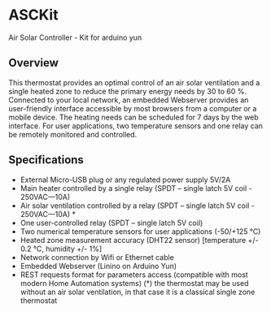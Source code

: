 # ASCKit
Air Solar Controller - Kit for arduino yun
## Overview
This thermostat provides an optimal control of an air solar ventilation and a single heated zone to reduce the primary energy needs by 30 to 60 %. Connected to your local network, an embedded Webserver provides an user-friendly interface accessible by most browsers from a computer or a mobile device.  The heating needs can be scheduled for 7 days by the web interface.  For user applications, two temperature sensors and one relay can be remotely monitored and controlled.
## Specifications
- External Micro-USB plug or any regulated power supply 5V/2A
- Main heater controlled by a single relay (SPDT – single latch 5V coil - 250VAC—10A)
- Air solar ventilation controlled by a relay (SPDT – single latch 5V coil - 250VAC—10A) *
- One user-controlled relay (SPDT – single latch 5V coil)
- Two numerical temperature sensors for user applications (-50/+125 °C)
- Heated zone measurement accuracy (DHT22 sensor) [temperature +/- 0.2 °C, humidity +/- 1%]
- Network connection by Wifi or Ethernet cable
- Embedded Webserver (Linino on Arduino Yun)
- REST requests format for parameters access (compatible with most modern Home Automation systems)
(*) the thermostat may be used without an air solar ventilation, in that case it is a classical single zone thermostat
